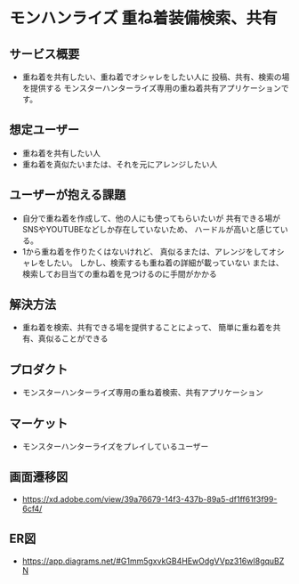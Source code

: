 # モンハンライズ 重ね着装備検索、共有
## サービス概要
- 重ね着を共有したい、重ね着でオシャレをしたい人に
投稿、共有、検索の場を提供する
モンスターハンターライズ専用の重ね着共有アプリケーションです。

## 想定ユーザー
- 重ね着を共有したい人
- 重ね着を真似たいまたは、それを元にアレンジしたい人

## ユーザーが抱える課題
- 自分で重ね着を作成して、他の人にも使ってもらいたいが
共有できる場がSNSやYOUTUBEなどしか存在していないため、
ハードルが高いと感じている。
- 1から重ね着を作りたくはないけれど、
真似るまたは、アレンジをしてオシャレをしたい。
しかし、検索するも重ね着の詳細が載っていない
または、検索してお目当ての重ね着を見つけるのに手間がかかる

## 解決方法
- 重ね着を検索、共有できる場を提供することによって、
簡単に重ね着を共有、真似ることができる

## プロダクト
- モンスターハンターライズ専用の重ね着検索、共有アプリケーション

## マーケット
- モンスターハンターライズをプレイしているユーザー

## 画面遷移図
- https://xd.adobe.com/view/39a76679-14f3-437b-89a5-df1ff61f3f99-6cf4/

## ER図
- https://app.diagrams.net/#G1mm5gxvkGB4HEwOdgVVpz316wI8gquBZN